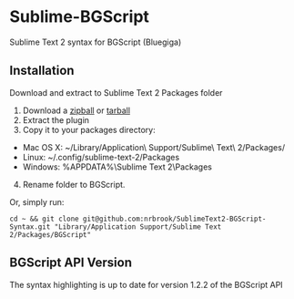 Sublime-BGScript
================

Sublime Text 2 syntax for BGScript (Bluegiga)

## Installation

Download and extract to Sublime Text 2 Packages folder

1. Download a [zipball](https://github.com/breakinglabs/Sublime-BGScript/zipball/master) or [tarball](https://github.com/breakinglabs/Sublime-BGScript/tarball/master)
2. Extract the plugin
3. Copy it to your packages directory:
  * Mac OS X: ~/Library/Application\ Support/Sublime\ Text\ 2/Packages/
  * Linux: ~/.config/sublime-text-2/Packages
  * Windows: %APPDATA%\Sublime Text 2\Packages
4. Rename folder to BGScript.

Or, simply run:

    cd ~ && git clone git@github.com:nrbrook/SublimeText2-BGScript-Syntax.git "Library/Application Support/Sublime Text 2/Packages/BGScript"

## BGScript API Version

The syntax highlighting is up to date for version 1.2.2 of the BGScript API